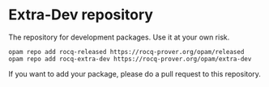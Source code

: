# Extra-Dev repository

The repository for development packages. Use it at your own risk.

```
opam repo add rocq-released https://rocq-prover.org/opam/released
opam repo add rocq-extra-dev https://rocq-prover.org/opam/extra-dev
```

If you want to add your package, please do a pull request to this repository.
